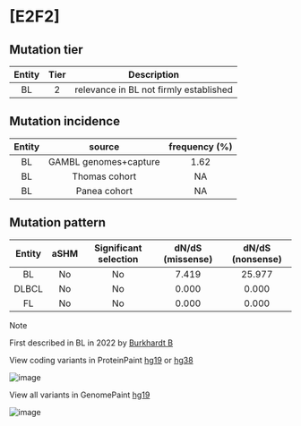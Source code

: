 # [E2F2]

## Mutation tier

|Entity|Tier|Description                           |
|:------:|:----:|--------------------------------------|
|BL    |2   |relevance in BL not firmly established|
## Mutation incidence

|Entity|source               |frequency (%)|
|:------:|:---------------------:|:-------------:|
|BL    |GAMBL genomes+capture|1.62         |
|BL    |Thomas cohort        |  NA         |
|BL    |Panea cohort         |  NA         |

## Mutation pattern

|Entity|aSHM|Significant selection|dN/dS (missense)|dN/dS (nonsense)|
|:------:|:----:|:---------------------:|:----------------:|:----------------:|
|BL    |No  |No                   |7.419           |25.977          |
|DLBCL |No  |No                   |0.000           | 0.000          |
|FL    |No  |No                   |0.000           | 0.000          |


> [!NOTE]
> First described in BL in 2022 by [Burkhardt B](https://pubmed.ncbi.nlm.nih.gov/35794096)

View coding variants in ProteinPaint [hg19](https://www.bcgsc.ca/downloads/morinlab/GAMBL/test/genes/E2F2_protein.html)  or [hg38](https://www.bcgsc.ca/downloads/morinlab/GAMBL/test/genes/E2F2_protein_hg38.html)

![image](../../images/proteinpaint/E2F2_NM_004091.svg)

View all variants in GenomePaint [hg19](https://www.bcgsc.ca/downloads/morinlab/GAMBL/test/genes/E2F2.html)

![image](../../images/proteinpaint/E2F2.svg)
